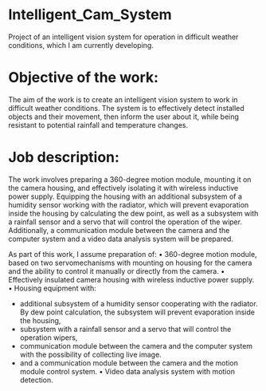 # Intelligent_Cam_System
Project of an intelligent vision system for operation in difficult weather conditions, which I am currently developing.

# Objective of the work:
The aim of the work is to create an intelligent vision system to work in difficult weather conditions. The system is to effectively detect installed objects and their movement, then inform the user about it, while being resistant to potential rainfall and temperature changes.

# Job description:
The work involves preparing a 360-degree motion module, mounting it on the camera housing, and effectively isolating it with wireless inductive power supply. Equipping the housing with an additional subsystem of a humidity sensor working with the radiator, which will prevent evaporation inside the housing by calculating the dew point, as well as a subsystem with a rainfall sensor and a servo that will control the operation of the wiper. Additionally, a communication module between the camera and the computer system and a video data analysis system will be prepared.

As part of this work, I assume preparation of:
• 360-degree motion module, based on two servomechanisms with mounting on
  housing for the camera and the ability to control it manually or directly from the camera.
• Effectively insulated camera housing with wireless inductive power supply.
• Housing equipment with:
  - additional subsystem of a humidity sensor cooperating with the radiator. By
    dew point calculation, the subsystem will prevent evaporation inside the housing,
  - subsystem with a rainfall sensor and a servo that will control the operation
    wipers,
  - communication module between the camera and the computer system with the possibility of collecting
    live image.
  - and a communication module between the camera and the motion module control system.
• Video data analysis system with motion detection.

